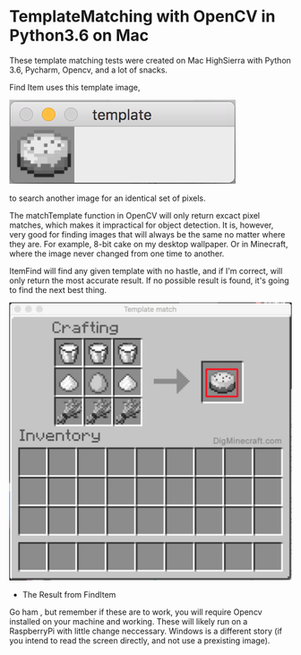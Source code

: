 # TemplateMatching with OpenCV in Python3.6 on Mac

These template matching tests were created on Mac HighSierra with Python 3.6, Pycharm, Opencv, and a lot of snacks.

Find Item uses this template image,

![cake.png](/cake.png)

to search another image for an identical set of pixels.


The matchTemplate function in OpenCV will only return excact pixel matches, which makes it impractical for object detection. It is, however, very good for finding images that will always be the same no matter where they are. For example, 8-bit cake on my desktop wallpaper. Or in Minecraft, where the image never changed from one time to another.

ItemFind will find any given template with no hastle, and if I'm correct, will only return the most accurate result. If no possible result is found, it's going to find the next best thing.

![bar.png](/bar.png)
- The Result from FindItem

Go ham , but remember if these are to work, you will require Opencv installed on your machine and working. These will likely run on a RaspberryPi with little change neccessary. Windows is a different story (if you intend to read the screen directly, and not use a prexisting image).
